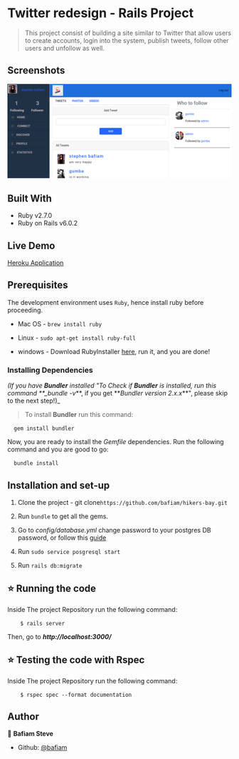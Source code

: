 # Twitter redesign - Rails Project

> This project consist of building a site similar to Twitter that allow users to create accounts, login into the system, publish tweets, follow other users and unfollow as well.

## Screenshots

![screenshot](hay.png)

## Built With

- Ruby v2.7.0
- Ruby on Rails v6.0.2

## Live Demo

[Heroku Application](https://safe-anchorage-81039.herokuapp.com/)

## Prerequisites

The development environment uses `Ruby`, hence install ruby before proceeding.

- Mac OS - `brew install ruby`

- Linux - `sudo apt-get install ruby-full`

- windows - Download RubyInstaller [here](https://rubyinstaller.org/), run it, and you are done!

### Installing Dependencies

_(If you have **Bundler** installed "To Check if **Bundler** is installed, run this command \*\*\_bundle -v_**, if you get **_Bundler version 2.x.x_\*\*", please skip to the next step!)\_

> To install **Bundler** run this command:

```
  gem install bundler
```

Now, you are ready to install the _Gemfile_ dependencies. Run the following command and you are good to go:

```
  bundle install
```

## Installation and set-up

1. Clone the project - git clone`https://github.com/bafiam/hikers-bay.git`

2. Run `bundle` to get all the gems.

3. Go to _config/database.yml_ change password to your postgres DB password, or follow this [guide](https://www.ionos.com/community/hosting/postgresql/how-to-use-postgresql-with-your-ruby-on-rails-application-on-ubuntu-1604/)

4. Run `sudo service posgresql start`

5. Run `rails db:migrate`

## ⭐️ Running the code

Inside The project Repository run the following command:

```
    $ rails server
```

Then, go to **_http://localhost:3000/_**

## ⭐️ Testing the code with Rspec

Inside The project Repository run the following command:

```
    $ rspec spec --format documentation

```

## Author

👤 **Bafiam Steve**

- Github: [@bafiam](https://github.com/bafiam)
